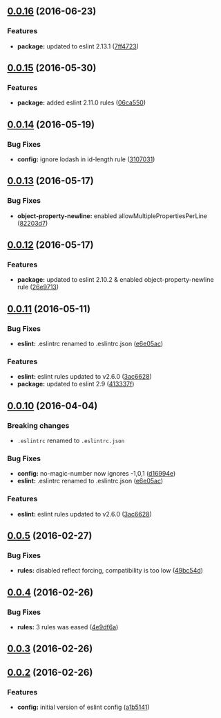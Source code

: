 <a name="0.0.16"></a>
## [0.0.16](https://github.com/valor-software/eslint-config-valorsoft/compare/v0.0.15...v0.0.16) (2016-06-23)


### Features

* **package:** updated to eslint 2.13.1 ([7ff4723](https://github.com/valor-software/eslint-config-valorsoft/commit/7ff4723))



<a name="0.0.15"></a>
## [0.0.15](https://github.com/valor-software/eslint-config-valorsoft/compare/v0.0.14...v0.0.15) (2016-05-30)


### Features

* **package:** added eslint 2.11.0 rules ([06ca550](https://github.com/valor-software/eslint-config-valorsoft/commit/06ca550))



<a name="0.0.14"></a>
## [0.0.14](https://github.com/valor-software/eslint-config-valorsoft/compare/v0.0.13...v0.0.14) (2016-05-19)


### Bug Fixes

* **config:** ignore lodash in id-length rule ([3107031](https://github.com/valor-software/eslint-config-valorsoft/commit/3107031))



<a name="0.0.13"></a>
## [0.0.13](https://github.com/valor-software/eslint-config-valorsoft/compare/v0.0.12...v0.0.13) (2016-05-17)


### Bug Fixes

* **object-property-newline:** enabled allowMultiplePropertiesPerLine ([82203d7](https://github.com/valor-software/eslint-config-valorsoft/commit/82203d7))



<a name="0.0.12"></a>
## [0.0.12](https://github.com/valor-software/eslint-config-valorsoft/compare/v0.0.11...v0.0.12) (2016-05-17)


### Features

* **package:** updated to eslint 2.10.2 & enabled object-property-newline rule ([26e9713](https://github.com/valor-software/eslint-config-valorsoft/commit/26e9713))



<a name="0.0.11"></a>
## [0.0.11](https://github.com/valor-software/eslint-config-valorsoft/compare/v0.0.9...v0.0.11) (2016-05-11)


### Bug Fixes

* **eslint:** .eslintrc renamed to .eslintrc.json ([e6e05ac](https://github.com/valor-software/eslint-config-valorsoft/commit/e6e05ac))


### Features

* **eslint:** eslint rules updated to v2.6.0 ([3ac6628](https://github.com/valor-software/eslint-config-valorsoft/commit/3ac6628))
* **package:** updated to eslint 2.9 ([413337f](https://github.com/valor-software/eslint-config-valorsoft/commit/413337f))



<a name="0.0.10"></a>
## [0.0.10](https://github.com/valor-software/eslint-config-valorsoft/compare/v0.0.5...v0.0.10) (2016-04-04)

### Breaking changes

  * `.eslintrc` renamed to `.eslintrc.json`

### Bug Fixes

* **config:** no-magic-number now ignores -1,0,1 ([d16994e](https://github.com/valor-software/eslint-config-valorsoft/commit/d16994e))
* **eslint:** .eslintrc renamed to .eslintrc.json ([e6e05ac](https://github.com/valor-software/eslint-config-valorsoft/commit/e6e05ac))

### Features

* **eslint:** eslint rules updated to v2.6.0 ([3ac6628](https://github.com/valor-software/eslint-config-valorsoft/commit/3ac6628))


<a name="0.0.5"></a>
## [0.0.5](https://github.com/valor-software/eslint-config-valorsoft/compare/v0.0.4...v0.0.5) (2016-02-27)


### Bug Fixes

* **rules:** disabled reflect forcing, compatibility is too low ([49bc54d](https://github.com/valor-software/eslint-config-valorsoft/commit/49bc54d))



<a name="0.0.4"></a>
## [0.0.4](https://github.com/valor-software/eslint-config-valorsoft/compare/v0.0.3...v0.0.4) (2016-02-26)


### Bug Fixes

* **rules:** 3 rules was eased ([4e9df6a](https://github.com/valor-software/eslint-config-valorsoft/commit/4e9df6a))



<a name="0.0.3"></a>
## [0.0.3](https://github.com/valor-software/eslint-config-valorsoft/compare/v0.0.2...v0.0.3) (2016-02-26)




<a name="0.0.2"></a>
## [0.0.2](https://github.com/valor-software/eslint-config-valorsoft/compare/a1b5141...v0.0.2) (2016-02-26)


### Features

* **config:** initial version of eslint config ([a1b5141](https://github.com/valor-software/eslint-config-valorsoft/commit/a1b5141))



